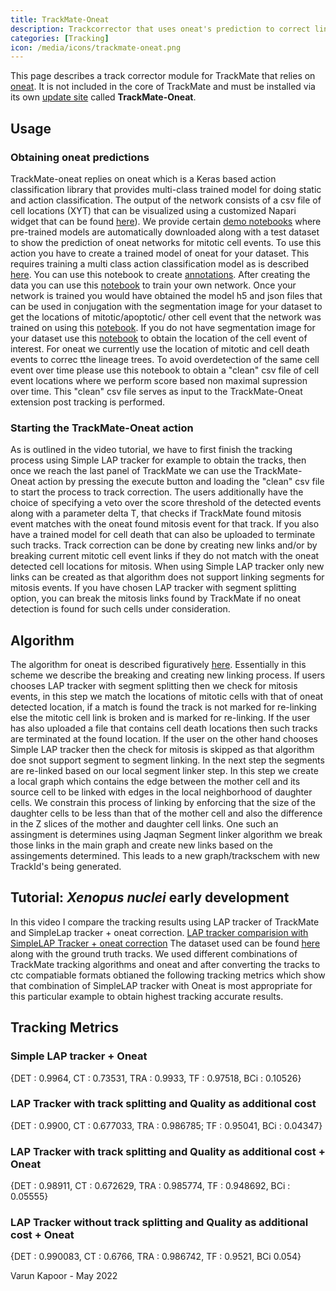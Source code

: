 ```yaml
---
title: TrackMate-Oneat
description: Trackcorrector that uses oneat's prediction to correct lineage trees
categories: [Tracking]
icon: /media/icons/trackmate-oneat.png
---
```


This page describes a track corrector module for TrackMate that relies on [oneat](https://pypi.org/project/oneat/). It is not included in the core of TrackMate and must be installed via its own [update site](/update-sites/following) called **TrackMate-Oneat**.

## Usage

### Obtaining oneat predictions

TrackMate-oneat replies on oneat which is a Keras based action classification library that provides multi-class trained model for doing static and action classification. The output of the network consists of a csv file of cell locations (XYT) that can be visualized using a customized Napari widget that can be found [here](https://github.com/Kapoorlabs-CAPED/CAPED-AI-oneat/blob/Wikioneat/Notebooks/Visualize_seg_with_action_classification_napari.ipynb)). We provide certain [demo notebooks](https://github.com/Kapoorlabs-CAPED/CAPED-AI-oneat/tree/Wikioneat/Demo) where pre-trained models are automatically downloaded along with a test dataset to show the prediction of oneat networks for mitotic cell events.
To use this action you have to create a trained model of oneat for your dataset. This requires training a multi class action classification model as is described 
[here](https://github.com/Kapoorlabs-CAPED/CAPED-AI-oneat/blob/-/Notebooks/Segmentation_free_dynamic_training_data_creator.ipynb). You can use this notebook to create [annotations](https://github.com/Kapoorlabs-CAPED/CAPED-AI-oneat/blob/-/Notebooks/Training_data_maker.ipynb). After creating the data you can use this [notebook](https://github.com/Kapoorlabs-CAPED/CAPED-AI-oneat/blob/Wikioneat/Notebooks/Segmentation_free_dynamic_training_data_creator.ipynb) to train your own network. Once your network is trained you would have obtained the model h5 and json files that can be used in conjugation with the segmentation image for your dataset to get the locations of mitotic/apoptotic/ other cell event that the network was trained on using this [notebook](https://github.com/Kapoorlabs-CAPED/CAPED-AI-oneat/blob/Wikioneat/Notebooks/Visualize_seg_with_action_classification_napari.ipynb). If you do not have segmentation image for your dataset use this [notebook](https://github.com/Kapoorlabs-CAPED/CAPED-AI-oneat/blob/Wikioneat/Notebooks/Visualize_seg_free_action_classification_napari.ipynb) to obtain the location of the cell event of interest. For oneat we currently use the location of mitotic and cell death events to correc tthe lineage trees. To avoid overdetection of the same cell event over time please use this notebook to obtain a "clean" csv file of cell event locations where we perform score based non maximal supression over time. This "clean" csv file serves as input to the TrackMate-Oneat extension post tracking is performed. 

### Starting the TrackMate-Oneat action

As is outlined in the video tutorial, we have to first finish the tracking process using Simple LAP tracker for example to obtain the tracks, then once we reach the last panel of TrackMate we can use the TrackMate-Oneat action by pressing the execute button and loading the "clean" csv file to start the process to track correction. The users additionally have the choice of specifying a veto over the score threshold of the detected events along with a parameter delta T, that checks if TrackMate found mitosis event matches with the oneat found mitosis event for that track. If you also have a trained model for cell death that can also be uploaded to terminate such tracks. Track correction can be done by creating new links and/or by breaking current mitotic cell event links if they do not match with the oneat detected cell locations for mitosis. When using Simple LAP tracker only new links can be created as that algorithm does not support linking segments for mitosis events. If you have chosen LAP tracker with segment splitting option, you can break the mitosis links found by TrackMate if no oneat detection is found for such cells under consideration.

## Algorithm

The algorithm for oneat is described figuratively [here](https://github.com/kapoorlab/imagej.github.io/blob/-/media/plugins/trackmate/actions/TrackMate-oneat-algorithm.jpg).
Essentially in this scheme we describe the breaking and creating new linking process. If users chooses LAP tracker with segment splitting then we check for mitosis events, in this step we match the locations of mitotic cells with that of oneat detected location, if a match is found the track is not marked for re-linking else the mitotic cell link is broken and is marked for re-linking. If the user has also uploaded a file that contains cell death locations then such tracks are terminated at the found location. If the user on the other hand chooses Simple LAP tracker then the check for mitosis is skipped as that algorithm doe snot support segment to segment linking. In the next step the segments are re-linked based on our local segment linker step. In this step we create a local graph which contains the edge between the mother cell and its source cell to be linked with edges in the local neighborhood of daughter cells. We constrain this process of linking by enforcing that the size of the daughter cells to be less than that of the mother cell and  also the difference in the Z slices of the mother and daughter cell links. One such an assingment is determines using Jaqman Segment linker algorithm we break those links in the main graph and create new links based on the assingements determined. This leads to a new graph/trackschem with new TrackId's being generated.


## Tutorial: *Xenopus nuclei* early development

In this video I compare the tracking results using LAP tracker of TrackMate and SimpleLap tracker + oneat correction. 
[LAP tracker comparision with SimpleLAP Tracker + oneat correction](https://youtu.be/9HZvWxr2fsY) The dataset used can be found [here](https://zenodo.org/record/6591369#.YpOTwXZBy3A) along with the ground truth tracks. We used different combinations of TrackMate tracking algorithms and oneat and after converting the tracks to ctc compatiable formats obtianed the following tracking metrics which show that combination of SimpleLAP tracker with Oneat is most appropriate for this particular example to obtain highest tracking accurate results.

## Tracking Metrics

### Simple LAP tracker + Oneat

{DET : 0.9964,    CT : 0.73531,   TRA : 0.9933,    TF : 0.97518,  BCi : 0.10526}

### LAP Tracker with track splitting and Quality as additional cost

{DET : 0.9900,    CT : 0.677033,   TRA :	0.986785;  TF : 0.95041,  BCi :	0.04347}

### LAP Tracker with track splitting and Quality as additional cost + Oneat

{DET : 0.98911,    CT :	0.672629,    TRA : 0.985774,   TF :	0.948692,   BCi : 0.05555}

### LAP Tracker without track splitting and Quality as additional cost + Oneat
{DET : 0.990083,   CT :	0.6766,      TRA : 0.986742, TF : 0.9521, BCi	0.054}







Varun Kapoor - May 2022

